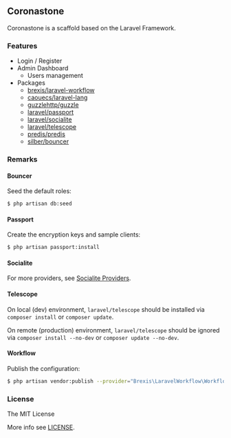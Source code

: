 ## Coronastone

Coronastone is a scaffold based on the Laravel Framework.

### Features

-   Login / Register
-   Admin Dashboard
    -   Users management
-   Packages
    -   [brexis/laravel-workflow](https://github.com/brexis/laravel-workflow/tree/1.3.3)
    -   [caouecs/laravel-lang](https://github.com/caouecs/laravel-lang/tree/5.0.0)
    -   [guzzlehttp/guzzle](http://docs.guzzlephp.org/en/6.5/overview.html)
    -   [laravel/passport](https://laravel.com/docs/6.x/passport)
    -   [laravel/socialite](https://laravel.com/docs/6.x/socialite)
    -   [laravel/telescope](https://laravel.com/docs/6.x/telescope)
    -   [predis/predis](https://github.com/nrk/predis/tree/v1.1)
    -   [silber/bouncer](https://github.com/JosephSilber/bouncer/tree/v1.0.0-rc.7)

### Remarks

#### Bouncer

Seed the default roles:

```bash
$ php artisan db:seed
```

#### Passport

Create the encryption keys and sample clients:

```bash
$ php artisan passport:install
```

#### Socialite

For more providers, see [Socialite Providers](https://socialiteproviders.netlify.com).

#### Telescope

On local (dev) environment, `laravel/telescope` should be installed via `composer install` or `composer update`.

On remote (production) environment, `laravel/telescope` should be ignored via `composer install --no-dev` or `composer update --no-dev`.

#### Workflow

Publish the configuration:

```bash
$ php artisan vendor:publish --provider="Brexis\LaravelWorkflow\WorkflowServiceProvider"
```

### License

The MIT License

More info see [LICENSE](LICENSE).
